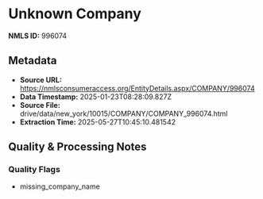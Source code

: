 # Unknown Company

**NMLS ID:** 996074

## Metadata
- **Source URL:** https://nmlsconsumeraccess.org/EntityDetails.aspx/COMPANY/996074
- **Data Timestamp:** 2025-01-23T08:28:09.827Z
- **Source File:** drive/data/new_york/10015/COMPANY/COMPANY_996074.html
- **Extraction Time:** 2025-05-27T10:45:10.481542

## Quality & Processing Notes
### Quality Flags
- missing_company_name
